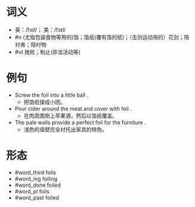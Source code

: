# 词义
- 英：/fɔɪl/； 美：/fɔɪl/
- #n (尤指包装食物等用的)箔；箔纸(覆有箔的纸)；（击剑运动用的）花剑；陪衬者；陪衬物
- #vt 挫败；制止(非法活动等)
# 例句
- Screw the foil into a little ball .
	- 把箔纸揉成小团。
- Pour cider around the meat and cover with foil .
	- 在肉周围倒上苹果酒，然后以箔纸覆盖。
- The pale walls provide a perfect foil for the furniture .
	- 浅色的墙壁完全衬托出家具的特色。
# 形态
- #word_third foils
- #word_ing foiling
- #word_done foiled
- #word_pl foils
- #word_past foiled
